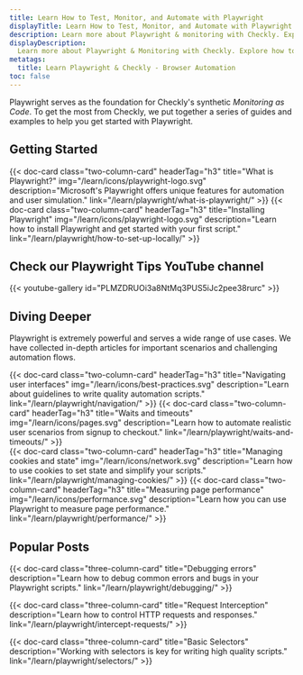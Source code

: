 ```yaml
---
title: Learn How to Test, Monitor, and Automate with Playwright
displayTitle: Learn How to Test, Monitor, and Automate with Playwright
description: Learn more about Playwright & monitoring with Checkly. Explore how to automate your web with a reliable, programmable monitoring workflow.
displayDescription:
  Learn more about Playwright & Monitoring with Checkly. Explore how to automate your web with a reliable, programmable monitoring workflow.
metatags:
  title: Learn Playwright & Checkly - Browser Automation
toc: false
---
```


Playwright serves as the foundation for Checkly's synthetic *Monitoring as Code*. To get the most from Checkly, we put together a series of guides and examples to help you get started with Playwright.

## Getting Started

<div class="cards-list">
{{< doc-card
	  class="two-column-card"
	  headerTag="h3"
	  title="What is Playwright?"
	  img="/learn/icons/playwright-logo.svg"
	  description="Microsoft's Playwright offers unique features for automation and user simulation."
	  link="/learn/playwright/what-is-playwright/"
>}}
{{< doc-card
	  class="two-column-card"
	  headerTag="h3"
	  title="Installing Playwright"
	  img="/learn/icons/playwright-logo.svg"
	  description="Learn how to install Playwright and get started with your first script."
	  link="/learn/playwright/how-to-set-up-locally/"
>}}
</div>

## Check our Playwright Tips YouTube channel

{{< youtube-gallery id="PLMZDRUOi3a8NtMq3PUS5iJc2pee38rurc" >}}

## Diving Deeper

Playwright is extremely powerful and serves a wide range of use cases. We have collected in-depth articles for important scenarios and challenging automation flows.

<div class="cards-list">
{{< doc-card
	class="two-column-card"
	headerTag="h3"
	title="Navigating user interfaces"
	img="/learn/icons/best-practices.svg"
	description="Learn about guidelines to write quality automation scripts."
	link="/learn/playwright/navigation/"
>}}
{{< doc-card
	class="two-column-card"
	headerTag="h3"
	title="Waits and timeouts"
	img="/learn/icons/pages.svg"
	description="Learn how to automate realistic user scenarios from signup to checkout."
	link="/learn/playwright/waits-and-timeouts/"
>}}
</div>
<div class="cards-list">
{{< doc-card
	class="two-column-card"
	headerTag="h3"
	title="Managing cookies and state"
	img="/learn/icons/network.svg"
	description="Learn how to use cookies to set state and simplify your scripts."
	link="/learn/playwright/managing-cookies/"
>}}
{{< doc-card
	class="two-column-card"
	headerTag="h3"
	title="Measuring page performance"
	img="/learn/icons/performance.svg"
	description="Learn how you can use Playwright to measure page performance."
	link="/learn/playwright/performance/"
>}}
</div>

## Popular Posts

<div class="cards-list">
{{< doc-card class="three-column-card" title="Debugging errors" description="Learn how to debug common errors and bugs in your Playwright scripts." link="/learn/playwright/debugging/" >}}

{{< doc-card class="three-column-card" title="Request Interception" description="Learn how to control HTTP requests and responses." link="/learn/playwright/intercept-requests/" >}}

{{< doc-card class="three-column-card" title="Basic Selectors" description="Working with selectors is key for writing high quality scripts." link="/learn/playwright/selectors/" >}}

</div>

